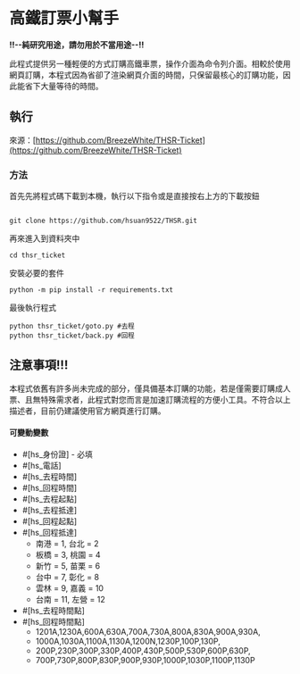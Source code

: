 # 高鐵訂票小幫手

**!!--純研究用途，請勿用於不當用途--!!**

此程式提供另一種輕便的方式訂購高鐵車票，操作介面為命令列介面。相較於使用網頁訂購，本程式因為省卻了渲染網頁介面的時間，只保留最核心的訂購功能，因此能省下大量等待的時間。

## 執行

來源：[https://github.com/BreezeWhite/THSR-Ticket](https://github.com/BreezeWhite/THSR-Ticket)

### 方法
首先先將程式碼下載到本機，執行以下指令或是直接按右上方的下載按鈕

```

git clone https://github.com/hsuan9522/THSR.git
```

再來進入到資料夾中

```
cd thsr_ticket
```

安裝必要的套件

```
python -m pip install -r requirements.txt
```

最後執行程式

```
python thsr_ticket/goto.py #去程
python thsr_ticket/back.py #回程
```



## 注意事項!!!

本程式依舊有許多尚未完成的部分，僅具備基本訂購的功能，若是僅需要訂購成人票、且無特殊需求者，此程式對您而言是加速訂購流程的方便小工具。不符合以上描述者，目前仍建議使用官方網頁進行訂購。

#### 可變動變數
- #[hs_身份證] - 必填
- #[hs_電話]
- #[hs_去程時間]
- #[hs_回程時間]
- #[hs_去程起點]
- #[hs_去程抵達]
- #[hs_回程起點]
- #[hs_回程抵達]
    * 南港 = 1, 台北 = 2
    * 板橋 = 3, 桃園 = 4
    * 新竹 = 5, 苗栗 = 6
    * 台中 = 7, 彰化 = 8
    * 雲林 = 9, 嘉義 = 10
    * 台南 = 11, 左營 = 12
- #[hs_去程時間點]
- #[hs_回程時間點]
    * 1201A,1230A,600A,630A,700A,730A,800A,830A,900A,930A,
    * 1000A,1030A,1100A,1130A,1200N,1230P,100P,130P,
    * 200P,230P,300P,330P,400P,430P,500P,530P,600P,630P,
    * 700P,730P,800P,830P,900P,930P,1000P,1030P,1100P,1130P
